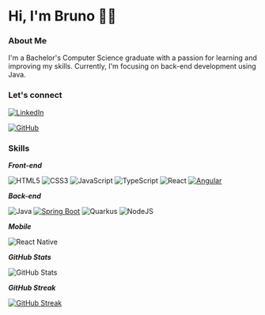 # Hi, I'm Bruno 🧑‍💻

### About Me

I'm a Bachelor's Computer Science graduate with a passion for learning and improving my skills. Currently, I'm focusing on back-end development using Java.

### Let's connect

[![LinkedIn](https://img.shields.io/badge/LinkedIn-0077B5?style=for-the-badge&logo=linkedin&logoColor=white)](https://www.linkedin.com/in/bruno-pavan-ad%C3%A1rio-moreira-430aa87b/)

[![GitHub](https://img.shields.io/badge/GitHub-100000?style=for-the-badge&logo=github&logoColor=white)](https://github.com/Bruno-Moreira-Dev)

### Skills

**_Front-end_**

![HTML5](https://img.shields.io/badge/HTML5-E34F26?style=for-the-badge&logo=html5&logoColor=white)
![CSS3](https://img.shields.io/badge/CSS3-1572B6?style=for-the-badge&logo=css3&logoColor=white)
![JavaScript](https://img.shields.io/badge/JavaScript-F7DF1E?style=for-the-badge&logo=javascript&logoColor=black)
![TypeScript](https://img.shields.io/badge/TypeScript-1572B6?style=for-the-badge&logo=typescript&logoColor=white)
![React](https://img.shields.io/badge/React-20232A?style=for-the-badge&logo=react&logoColor=61DAFB)
[![Angular](https://img.shields.io/badge/Angular-%23DD0031.svg?style=for-the-badge&logo=angular&logoColor=white)](#)

**_Back-end_**

![Java](https://img.shields.io/badge/Java-%23ED8B00.svg?style=for-the-badge&logo=openjdk&logoColor=white)
[![Spring Boot](https://img.shields.io/badge/Spring%20Boot-6DB33F?style=for-the-badge&logo=springboot&logoColor=fff)](#)
![Quarkus](https://img.shields.io/badge/Quarkus-20232A?style=for-the-badge&logo=quarkus&logoColor=61DAFB)
![NodeJS](https://img.shields.io/badge/node.js-6DA55F?style=for-the-badge&logo=node.js&logoColor=white)

**_Mobile_**

![React Native](https://img.shields.io/badge/React_Native-%2320232a.svg?style=for-the-badge&logo=react&logoColor=61DAFB)

**_GitHub Stats_**

![GitHub Stats](https://github-readme-stats.vercel.app/api?username=Bruno-Moreira-Dev&theme=transparent&bg_color=000&border_color=30A3DC&show_icons=true&icon_color=30A3DC&title_color=E94D5F&text_color=FFF)

**_GitHub Streak_**

[![GitHub Streak](https://streak-stats.demolab.com/?user=Bruno-Moreira-Dev&theme=bear&background=000&border=30A3DC&dates=FFF)](https://git.io/streak-stats)
